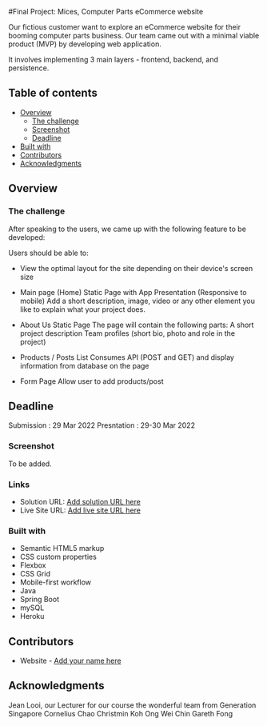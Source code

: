 #Final Project: Mices, Computer Parts eCommerce website

Our fictious customer want to explore an eCommerce website for their booming computer parts business. Our team came out with a minimal viable product (MVP) by developing web application. 

It involves implementing 3 main layers - frontend, backend, and persistence. 

## Table of contents

- [Overview](#overview)
  - [The challenge](#the-challenge)
  - [Screenshot](#screenshot)
  - [Deadline](#Deadline)
- [Built with](#built-with)
- [Contributors](#contributor)
- [Acknowledgments](#acknowledgments)

## Overview

### The challenge

After speaking to the users, we came up with the following feature to be developed:

Users should be able to:
- View the optimal layout for the site depending on their device's screen size

- Main page (Home) 
Static Page with App Presentation (Responsive to mobile) 
Add a short description, image, video or any other element you like to explain what your project does.

- About Us 
Static Page
The page will contain the following parts:
A short project description 
Team profiles (short bio, photo and role in the project)

- Products / Posts List 
Consumes API (POST and GET) and display information from database on the page

- Form Page 
Allow user to add products/post

## Deadline

Submission  : 29 Mar 2022
Presntation : 29-30 Mar 2022

### Screenshot

To be added.

### Links

- Solution URL: [Add solution URL here](https://your-solution-url.com)
- Live Site URL: [Add live site URL here](https://your-live-site-url.com)

### Built with

- Semantic HTML5 markup
- CSS custom properties
- Flexbox
- CSS Grid
- Mobile-first workflow
- Java 
- Spring Boot
- mySQL
- Heroku

## Contributors

- Website - [Add your name here](https://www.your-site.com)

## Acknowledgments

Jean Looi, our Lecturer for our course
the wonderful team from Generation Singapore
Cornelius Chao
Christmin Koh
Ong Wei Chin
Gareth Fong
